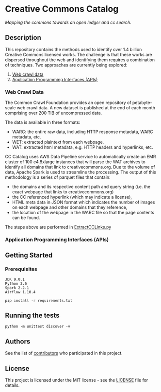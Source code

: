 # Creative Commons Catalog
*Mapping the commons towards an open ledger and cc search.*

## Description
This repository contains the methods used to identify over 1.4 billion Creative Commons licensed works. The challenge is that these works are dispersed throughout the web and identifying them requires a combination of techniques. Two approaches are currently being explored:
1. [Web crawl data](#web-crawl-data)
2. [Application Programming Interfaces (APIs)](#application-programming-interfaces-apis)

### Web Crawl Data
The Common Crawl Foundation provides an open repository of petabyte-scale web crawl data. A new dataset is published at the end of each month comprising over 200 TiB of uncompressed data. 

The data is available in three formats:
- WARC: the entire raw data, including HTTP response metadata, WARC metadata, etc.
- WET: extracted plaintext from each webpage.
- WAT: extracted html metadata, e.g. HTTP headers and hyperlinks, etc.

CC Catalog uses AWS Data Pipeline service to automatically create an EMR cluster of 100 c4.8xlarge instances that will parse the WAT archives to identify all domains that link to creativecommons.org. Due to the volume of data, Apache Spark is used to streamline the processing. The output of this methodology is a series of parquet files that contain:
- the domains and its respective content path and query string (i.e. the exact webpage that links to creativecommons.org)
- the CC referenced hyperlink (which may indicate a license), 
- HTML meta data in JSON format which indicates the number of images on each webpage and other domains that they reference, 
- the location of the webpage in the WARC file so that the page contents can be found.

The steps above are performed in [ExtractCCLinks.py](https://github.com/creativecommons/cccatalog/blob/master/src/ExtractCCLinks.py)

### Application Programming Interfaces (APIs)


## Getting Started

### Prerequisites
```
JDK 9.0.1
Python 3.6
Spark 2.2.1
Airflow 1.10.4

pip install -r requirements.txt
```

## Running the tests
```
python -m unittest discover -v
```

## Authors
See the list of [contributors](https://github.com/creativecommons/cccatalog/contributors) who participated in this project.

## License
This project is licensed under the MIT license - see the [LICENSE](LICENSE) file for details.
